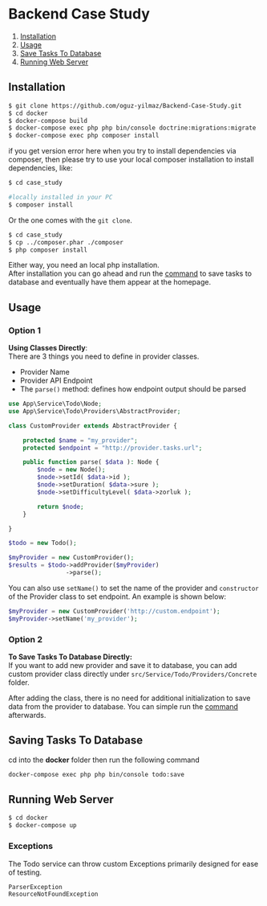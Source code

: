 # Backend Case Study

1. [Installation](#installation)  
2. [Usage](#usage)  
3. [Save Tasks To Database](#saving-tasks-to-database)  
4. [Running Web Server](#running-web-server) 

## Installation

```bash
$ git clone https://github.com/oguz-yilmaz/Backend-Case-Study.git
$ cd docker
$ docker-compose build
$ docker-compose exec php php bin/console doctrine:migrations:migrate
$ docker-compose exec php composer install
```

if you get version error here when you try to install dependencies via composer, then please try to use your local composer installation to 
install dependencies, like:

```bash
$ cd case_study

#locally installed in your PC
$ composer install
```

Or the one comes with the `git clone`. 
```bash 
$ cd case_study
$ cp ../composer.phar ./composer
$ php composer install
```

Either way, you need an local php installation.  
After installation you can go ahead and run the [command](#saving-tasks-to-database) to save tasks to database and eventually have them appear at the homepage.

## Usage

### Option 1

**Using  Classes Directly**:  
There are 3 things you need to define in provider classes.  
* Provider Name
* Provider API Endpoint
* The `parse()` method: defines how endpoint output should be parsed
```php
use App\Service\Todo\Node;
use App\Service\Todo\Providers\AbstractProvider;

class CustomProvider extends AbstractProvider {

	protected $name = "my_provider";
	protected $endpoint = "http://provider.tasks.url";

	public function parse( $data ): Node {
		$node = new Node();
		$node->setId( $data->id );
		$node->setDuration( $data->sure );
		$node->setDifficultyLevel( $data->zorluk );

		return $node;
	}

}

$todo = new Todo();

$myProvider = new CustomProvider();
$results = $todo->addProvider($myProvider)
                ->parse();
```

You can also use `setName()` to set the name of the provider and `constructor` of the Provider class to set endpoint. An example is shown below:  
```php
$myProvider = new CustomProvider('http://custom.endpoint');
$myProvider->setName('my_provider');
```
### Option 2

**To Save Tasks To Database Directly:**  
If you want to add new provider and save it to database, you can add custom provider class directly
under `src/Service/Todo/Providers/Concrete` folder.   

After adding the class, there is no need for additional initialization
to save data from the provider to database. You can simple run the [command](#saving-tasks-to-database) afterwards.

## Saving Tasks To Database

cd into the **docker** folder then run the following command

```bash
docker-compose exec php php bin/console todo:save
```

## Running Web Server


```bash
$ cd docker
$ docker-compose up
```

### Exceptions  

The Todo service can throw custom Exceptions primarily designed for ease of testing.  

`ParserException`  
`ResourceNotFoundException`  


